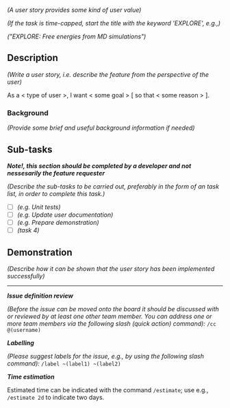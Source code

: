 *(A user story provides some kind of user value)*

*(If the task is time-capped, start the title with the keyword 'EXPLORE', e.g.,)*

*("EXPLORE: Free energies from MD simulations")*

## Description

*(Write a user story, i.e. describe the feature from the perspective of the user)*

As a < type of user >, I want < some goal > [ so that < some reason > ].

### Background
*(Provide some brief and useful background information if needed)*

## Sub-tasks

***Note!, this section should be completed by a developer and not nessesarily the feature requester***

*(Describe the sub-tasks to be carried out, preferably in the form of an task list, in order to complete this task.)*
* [ ] *(e.g. Unit tests)*
* [ ] *(e.g. Update user documentation)*
* [ ] *(e.g. Prepare demonstration)*
* [ ] *(task 4)*

## Demonstration
*(Describe how it can be shown that the user story has been implemented successfully)*

______________________________________________________________

***Issue definition review***

*(Before the issue can be moved onto the board it should be discussed with or reviewed by at least one other team member. You can address one or more team members via the following slash (quick action) command):*
`/cc @(username)`

***Labelling***

*(Please suggest labels for the issue, e.g., by using the following slash command):*
`/label ~(label1) ~(label2)`

***Time estimation***

Estimated time can be indicated with the command `/estimate`; use e.g., `/estimate 2d` to indicate two days.
